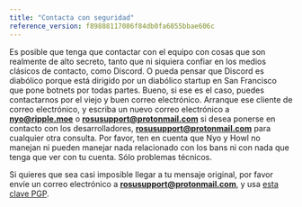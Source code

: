 ```yaml
---
title: "Contacta con seguridad"
reference_version: f89888117086f84db0fa6855bbae606c
---
```

Es posible que tenga que contactar con el equipo con cosas que son realmente de alto secreto, tanto que ni siquiera confiar en los medios clásicos de contacto, como Discord. O pueda pensar que Discord es diabólico porque está dirigido por un diabólico startup en San Francisco que pone botnets por todas partes. Bueno, si ese es el caso, puedes contactarnos por el viejo y buen correo electrónico. Arranque ese cliente de correo electrónico, y escriba un nuevo correo electrónico a **nyo@ripple.moe** o **rosusupport@protonmail.com** si desea ponerse en contacto con los desarrolladores, **rosusupport@protonmail.com** para cualquier otra consulta. Por favor, ten en cuenta que Nyo y Howl no manejan ni pueden manejar nada relacionado con los bans ni con nada que tenga que ver con tu cuenta. Sólo problemas técnicos.

Si quieres que sea casi imposible llegar a tu mensaje original, por favor envíe un correo electrónico a **rosusupport@protonmail.com**, y usa [esta clave PGP](https://pgp.mit.edu/pks/lookup?op=vindex&search=0x40D328300D245DA5).
